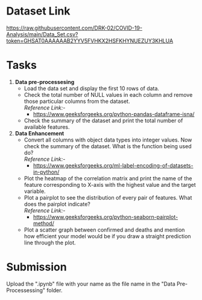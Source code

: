 # Dataset Link
https://raw.githubusercontent.com/DRK-02/COVID-19-Analysis/main/Data_Set.csv?token=GHSAT0AAAAAAB2YYV5FVHKX2HSFKHYNUEZUY3KHLUA

# Tasks
1. **Data pre-processesing**
   - Load the data set and display the first 10 rows of data.
   - Check the total number of NULL values in each column and remove those particular columns from the dataset.<br />
     *Reference Link:-*<br />
     - https://www.geeksforgeeks.org/python-pandas-dataframe-isna/
   - Check the summary of the dataset and print the total number of available features.
2. **Data Enhancement**
   - Convert all columns with object data types into integer values. Now check the summary of the dataset. What is the function being used do?<br />
     *Reference Link:-*<br />
     - https://www.geeksforgeeks.org/ml-label-encoding-of-datasets-in-python/
   - Plot the heatmap of the correlation matrix and print the name of the feature corresponding to X-axis with the highest value and the target variable.
   - Plot a pairplot to see the distribution of every pair of features. What does the pairplot indicate?<br />
     *Reference Link:-*<br />
     - https://www.geeksforgeeks.org/python-seaborn-pairplot-method/
   - Plot a scatter graph between confirmed and deaths and mention how efficient your model would be if you draw a straight prediction line through the plot.


# Submission
Upload the ".ipynb" file with your name as the file name in the "Data Pre-Processessing" folder.
